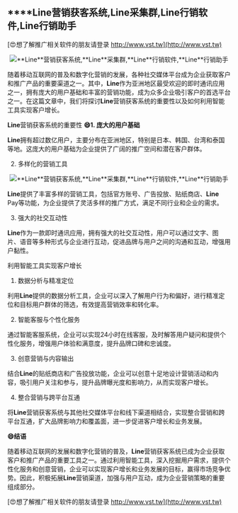 ## ****Line**营销获客系统,**Line**采集群,**Line**行销软件,**Line**行销助手**

[😍想了解推广相关软件的朋友请登录 http://www.vst.tw](http://www.vst.tw)

 <center><img src="https://vst.tw/MP4/tuiguang/png/2.png" alt="**Line**营销获客系统,**Line**采集群,**Line**行销软件,**Line**行销助手"></center>

随着移动互联网的普及和数字化营销的发展，各种社交媒体平台成为企业获取客户和推广产品的重要渠道之一。其中，**Line**作为亚洲地区最受欢迎的即时通讯应用之一，拥有庞大的用户基础和丰富的营销功能，成为众多企业吸引客户的首选平台之一。在这篇文章中，我们将探讨**Line**营销获客系统的重要性以及如何利用智能工具实现客户增长。

**Line**营销获客系统的重要性
**😄1. 庞大的用户基础**

**Line**拥有超过数亿用户，主要分布在亚洲地区，特别是日本、韩国、台湾和泰国等地。这庞大的用户基础为企业提供了广阔的推广空间和潜在客户群体。

2. 多样化的营销工具

 <center><img src="https://vst.tw/MP4/tuiguang/png/4.png" alt="**Line**营销获客系统,**Line**采集群,**Line**行销软件,**Line**行销助手"></center>

**Line**提供了丰富多样的营销工具，包括官方账号、广告投放、贴纸商店、**Line** Pay等功能，为企业提供了灵活多样的推广方式，满足不同行业和企业的需求。

3. 强大的社交互动性

**Line**作为一款即时通讯应用，拥有强大的社交互动性，用户可以通过文字、图片、语音等多种形式与企业进行互动，促进品牌与用户之间的沟通和互动，增强用户黏性。

利用智能工具实现客户增长
1. 数据分析与精准定位

利用**Line**提供的数据分析工具，企业可以深入了解用户行为和偏好，进行精准定位和目标用户群体的筛选，有效提高营销效率和转化率。

2. 智能客服与个性化服务

通过智能客服系统，企业可以实现24小时在线客服，及时解答用户疑问和提供个性化服务，增强用户体验和满意度，提升品牌口碑和忠诚度。

3. 创意营销与内容输出

结合**Line**的贴纸商店和广告投放功能，企业可以创意十足地设计营销活动和内容，吸引用户关注和参与，提升品牌曝光度和影响力，从而实现客户增长。

4. 整合营销与跨平台互通

将**Line**营销获客系统与其他社交媒体平台和线下渠道相结合，实现整合营销和跨平台互通，扩大品牌影响力和覆盖面，进一步促进客户增长和业务发展。

**😄结语**

随着移动互联网的发展和数字化营销的普及，**Line**营销获客系统已成为企业获取客户和推广产品的重要工具之一。通过利用智能工具，深入挖掘用户需求，提供个性化服务和创意营销，企业可以实现客户增长和业务发展的目标，赢得市场竞争优势。因此，积极拓展**Line**营销渠道，加强与用户互动，成为企业营销策略的重要组成部分。

[😍想了解推广相关软件的朋友请登录 http://www.vst.tw](http://www.vst.tw)



